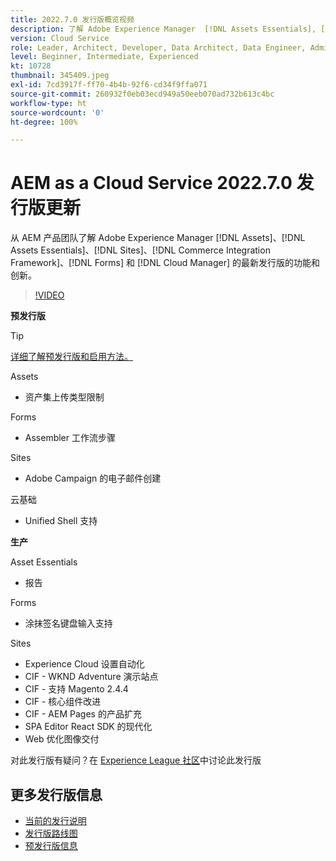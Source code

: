 ```yaml
---
title: 2022.7.0 发行版概览视频
description: 了解 Adobe Experience Manager  [!DNL Assets Essentials], [!DNL Sites], [!DNL Screens], [!DNL Forms]  和  [!DNL Cloud Foundation] 的 2022-7-0 发行版的最新功能和创新。
version: Cloud Service
role: Leader, Architect, Developer, Data Architect, Data Engineer, Admin, User
level: Beginner, Intermediate, Experienced
kt: 10728
thumbnail: 345409.jpeg
exl-id: 7cd3917f-ff70-4b4b-92f6-cd34f9ffa071
source-git-commit: 260932f0eb03ecd949a50eeb070ad732b613c4bc
workflow-type: ht
source-wordcount: '0'
ht-degree: 100%

---
```



# AEM as a Cloud Service 2022.7.0 发行版更新

从 AEM 产品团队了解 Adobe Experience Manager [!DNL Assets]、[!DNL Assets Essentials]、[!DNL Sites]、[!DNL Commerce Integration Framework]、[!DNL Forms] 和 [!DNL Cloud Manager] 的最新发行版的功能和创新。

>[!VIDEO](https://video.tv.adobe.com/v/345409/?quality=12&learn=on)

**预发行版**

>[!TIP]
>
>[详细了解预发行版和启用方法。](https://experienceleague.adobe.com/docs/experience-manager-cloud-service/content/release-notes/prerelease.html)

Assets

* 资产集上传类型限制

Forms

* Assembler 工作流步骤

Sites

* Adobe Campaign 的电子邮件创建

云基础

* Unified Shell 支持

**生产**

Asset Essentials

* 报告

Forms

* 涂抹签名键盘输入支持

Sites

* Experience Cloud 设置自动化
* CIF - WKND Adventure 演示站点
* CIF - 支持 Magento 2.4.4
* CIF - 核心组件改进
* CIF - AEM Pages 的产品扩充
* SPA Editor React SDK 的现代化
* Web 优化图像交付

对此发行版有疑问？在 [Experience League 社区](https://adobe.ly/3paYDAo)中讨论此发行版

## 更多发行版信息

* [当前的发行说明](https://experienceleague.adobe.com/docs/experience-manager-cloud-service/content/release-notes/home.html)
* [发行版路线图](https://experienceleague.adobe.com/docs/experience-manager-release-information/aem-release-updates/update-releases-roadmap.html)
* [预发行版信息](https://experienceleague.adobe.com/docs/experience-manager-cloud-service/content/release-notes/prerelease.html)
